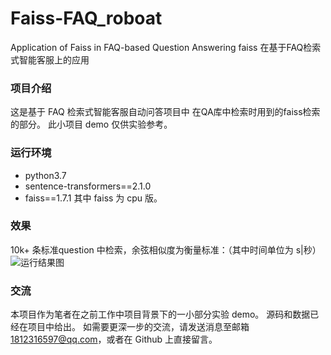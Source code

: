 # Faiss-FAQ_roboat
Application of Faiss in FAQ-based Question Answering
faiss 在基于FAQ检索式智能客服上的应用

### 项目介绍
  这是基于 FAQ 检索式智能客服自动问答项目中 在QA库中检索时用到的faiss检索的部分。
  此小项目 demo 仅供实验参考。

### 运行环境
  * python3.7
  * sentence-transformers==2.1.0
  * faiss==1.7.1
  其中 faiss 为 cpu 版。
  
### 效果
  10k+ 条标准question 中检索，余弦相似度为衡量标准：（其中时间单位为 s|秒）
  ![运行结果图](https://img-blog.csdnimg.cn/show_result.png)

### 交流
  本项目作为笔者在之前工作中项目背景下的一小部分实验 demo。 
  源码和数据已经在项目中给出。
  如需要更深一步的交流，请发送消息至邮箱 1812316597@qq.com，或者在 Github 上直接留言。